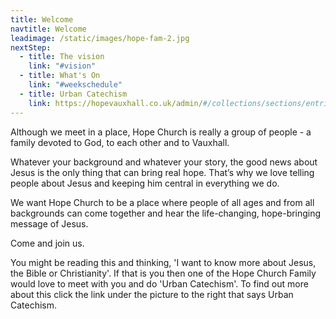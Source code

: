 ```yaml
---
title: Welcome
navtitle: Welcome
leadimage: /static/images/hope-fam-2.jpg
nextStep:
  - title: The vision
    link: "#vision"
  - title: What's On
    link: "#weekschedule"
  - title: Urban Catechism
    link: https://hopevauxhall.co.uk/admin/#/collections/sections/entries/welcome
---
```

Although we meet in a place, Hope Church is really a group of people - a family devoted to God, to each other and to Vauxhall.

Whatever your background and whatever your story, the good news about Jesus is the only thing that can bring real hope. That’s why we love telling people about Jesus and keeping him central in everything we do.

We want Hope Church to be a place where people of all ages and from all backgrounds can come together and hear the life-changing, hope-bringing message of Jesus.

Come and join us.

You might be reading this and thinking, 'I want to know more about Jesus, the Bible or Christianity'. If that is you then one of the Hope Church Family would love to meet with you and do 'Urban Catechism'. To find out more about this click the link under the picture to the right that says Urban Catechism.